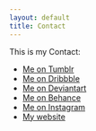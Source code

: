 ```yaml
---
layout: default
title: Contact
---
```



This is my Contact:


* <a href="#"><i class="fa fa-tumblr" aria-hidden="true"></i>Me on Tumblr</a>
* <a href="#"><i class="fa fa-dribbble" aria-hidden="true"></i>Me on Dribbble</a>
* <a href="#"><i class="fa fa-deviantart" aria-hidden="true"></i>Me on Deviantart</a>
* <a href="#"><i class="fa fa-behance" aria-hidden="true"></i>Me on Behance</a>
* <a href="#"><i class="fa fa-instagram" aria-hidden="true"></i>Me on Instagram</a>
* <a href="#"><i class="fa fa-globe" aria-hidden="true"></i>My website</a>
